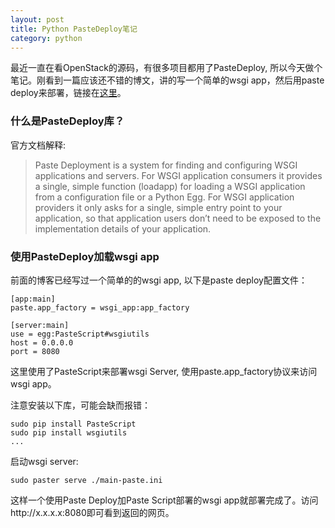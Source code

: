 ```yaml
---
layout: post
title: Python PasteDeploy笔记
category: python
---
```


最近一直在看OpenStack的源码，有很多项目都用了PasteDeploy, 所以今天做个笔记。刚看到一篇应该还不错的博文，讲的写一个简单的wsgi app，然后用paste deploy来部署，链接在[这里](http://hex-dump.blogspot.com/2005/11/deploying-wsgi-app-with-python-paste.html)。

### 什么是PasteDeploy库？
官方文档解释:

> Paste Deployment is a system for finding and configuring WSGI applications and servers. For WSGI application consumers it provides a single, simple function (loadapp) for loading a WSGI application from a configuration file or a Python Egg. For WSGI application providers it only asks for a single, simple entry point to your application, so that application users don’t need to be exposed to the implementation details of your application.

### 使用PasteDeploy加载wsgi app
 
前面的博客已经写过一个简单的的wsgi app, 以下是paste deploy配置文件：
```
[app:main]
paste.app_factory = wsgi_app:app_factory

[server:main]
use = egg:PasteScript#wsgiutils
host = 0.0.0.0
port = 8080
```

这里使用了PasteScript来部署wsgi Server, 使用paste.app_factory协议来访问wsgi app。

注意安装以下库，可能会缺而报错：
```
sudo pip install PasteScript
sudo pip install wsgiutils
...
```

启动wsgi server:
```
sudo paster serve ./main-paste.ini
```

这样一个使用Paste Deploy加Paste Script部署的wsgi app就部署完成了。访问http://x.x.x.x:8080即可看到返回的网页。


